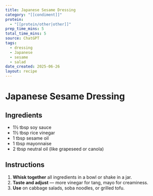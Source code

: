 ```yaml
---
title: Japanese Sesame Dressing
category: "[[condiment]]"
protein:
  - "[[protein/other|other]]"
prep_time_mins: 5
total_time_mins: 5
source: ChatGPT
tags:
  - dressing
  - Japanese
  - sesame
  - salad
date_created: 2025-06-26
layout: recipe
---
```


# Japanese Sesame Dressing

## Ingredients

- 1½ tbsp soy sauce  
- 1½ tbsp rice vinegar  
- 1 tbsp sesame oil  
- 1 tbsp mayonnaise
- 2 tbsp neutral oil (like grapeseed or canola)  


## Instructions

1. **Whisk together** all ingredients in a bowl or shake in a jar.  
2. **Taste and adjust** — more vinegar for tang, mayo for creaminess.  
3. **Use** on cabbage salads, soba noodles, or grilled tofu.
